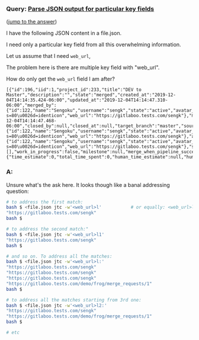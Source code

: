 ### Query: [Parse JSON output for particular key fields](https://stackoverflow.com/questions/59791160/parse-json-output-for-particular-key-fields)
([jump to the answer](https://github.com/ldn-softdev/stackoverflow-json/blob/master/lib/Parse%20JSON%20output%20for%20particular%20key%20fields.md#a))

I have the following JSON content in a file.json. 

I need only a particular key field from all this overwhelming information. 

Let us assume that I need `web_url`,

The problem here is there are multiple key field with "web_url".

How do only get the `web_url` field I am after?

    [{"id":196,"iid":1,"project_id":233,"title":"DEV to Master","description":"","state":"merged","created_at":"2019-12-04T14:14:35.424-06:00","updated_at":"2019-12-04T14:14:47.310-06:00","merged_by":{"id":122,"name":"Sengoku","username":"sengk","state":"active","avatar_url":"https://secure.gravatar.com/avatar/7cvffgfgfgfgf9eb1348d0ba7795a076?s=80\u0026d=identicon","web_url":"https://gitlaboo.tests.com/sengk"},"merged_at":"2019-12-04T14:14:47.468-06:00","closed_by":null,"closed_at":null,"target_branch":"master","source_branch":"DEV","upvotes":0,"downvotes":0,"author":{"id":122,"name":"Sengoku","username":"sengk","state":"active","avatar_url":"https://secure.gravatar.com/avatar/7fgdfdgdfgdvfg9eb1348d0ba7795a076?s=80\u0026d=identicon","web_url":"https://gitlaboo.tests.com/sengk"},"assignee":{"id":122,"name":"Sengoku","username":"sengk","state":"active","avatar_url":"https://secure.gravatar.com/avatar/7afsdfdvdfvfde24f89eb1348d0ba7795a076?s=80\u0026d=identicon","web_url":"https://gitlaboo.tests.com/sengk"},"source_project_id":233,"target_project_id":233,"labels":[],"work_in_progress":false,"milestone":null,"merge_when_pipeline_succeeds":false,"merge_status":"can_be_merged","sha":"6318e51ea8czfdfsdvdfvdfbc02988ba62c71e5774107e","merge_commit_sha":"6dc5vdfvdfgdfg5bf14e97dea949b8584c0c68d6","user_notes_count":0,"discussion_locked":null,"should_remove_source_branch":null,"force_remove_source_branch":false,"web_url":"https://gitlaboo.tests.com/demo/frog/merge_requests/1","time_stats":{"time_estimate":0,"total_time_spent":0,"human_time_estimate":null,"human_total_time_spent":null},"squash":false}]
    
### A:
Unsure what's the ask here. It looks though like a banal addressing question:
```bash
# to address the first match:
bash $ <file.json jtc -w'<web_url>l'           # or equally: <web_url>l0
"https://gitlaboo.tests.com/sengk"
bash $ 

# to address the second match:"
bash $ <file.json jtc -w'<web_url>l1' 
"https://gitlaboo.tests.com/sengk"
bash $ 

# and so on. To address all the matches:
bash $ <file.json jtc -w'<web_url>l:' 
"https://gitlaboo.tests.com/sengk"
"https://gitlaboo.tests.com/sengk"
"https://gitlaboo.tests.com/sengk"
"https://gitlaboo.tests.com/demo/frog/merge_requests/1"
bash $ 

# to address all the matches starting from 3rd one:
bash $ <file.json jtc -w'<web_url>l2:' 
"https://gitlaboo.tests.com/sengk"
"https://gitlaboo.tests.com/demo/frog/merge_requests/1"
bash $ 

# etc
```
